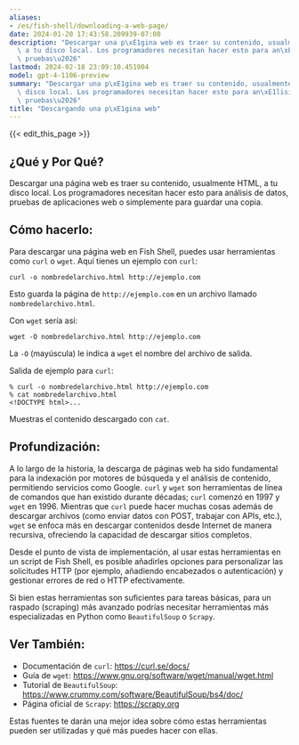 ```yaml
---
aliases:
- /es/fish-shell/downloading-a-web-page/
date: 2024-01-20 17:43:58.209939-07:00
description: "Descargar una p\xE1gina web es traer su contenido, usualmente HTML,\
  \ a tu disco local. Los programadores necesitan hacer esto para an\xE1lisis de datos,\
  \ pruebas\u2026"
lastmod: 2024-02-18 23:09:10.451904
model: gpt-4-1106-preview
summary: "Descargar una p\xE1gina web es traer su contenido, usualmente HTML, a tu\
  \ disco local. Los programadores necesitan hacer esto para an\xE1lisis de datos,\
  \ pruebas\u2026"
title: "Descargando una p\xE1gina web"
---
```


{{< edit_this_page >}}

## ¿Qué y Por Qué?
Descargar una página web es traer su contenido, usualmente HTML, a tu disco local. Los programadores necesitan hacer esto para análisis de datos, pruebas de aplicaciones web o simplemente para guardar una copia.

## Cómo hacerlo:
Para descargar una página web en Fish Shell, puedes usar herramientas como `curl` o `wget`. Aquí tienes un ejemplo con `curl`:

```Fish Shell
curl -o nombredelarchivo.html http://ejemplo.com
```

Esto guarda la página de `http://ejemplo.com` en un archivo llamado `nombredelarchivo.html`.

Con `wget` sería así:

```Fish Shell
wget -O nombredelarchivo.html http://ejemplo.com
```

La `-O` (mayúscula) le indica a `wget` el nombre del archivo de salida.

Salida de ejemplo para `curl`:

```Fish Shell
% curl -o nombredelarchivo.html http://ejemplo.com
% cat nombredelarchivo.html
<!DOCTYPE html>...
```

Muestras el contenido descargado con `cat`.

## Profundización:

A lo largo de la historia, la descarga de páginas web ha sido fundamental para la indexación por motores de búsqueda y el análisis de contenido, permitiendo servicios como Google. `curl` y `wget` son herramientas de línea de comandos que han existido durante décadas; `curl` comenzó en 1997 y `wget` en 1996. Mientras que `curl` puede hacer muchas cosas además de descargar archivos (como enviar datos con POST, trabajar con APIs, etc.), `wget` se enfoca más en descargar contenidos desde Internet de manera recursiva, ofreciendo la capacidad de descargar sitios completos.

Desde el punto de vista de implementación, al usar estas herramientas en un script de Fish Shell, es posible añadirles opciones para personalizar las solicitudes HTTP (por ejemplo, añadiendo encabezados o autenticación) y gestionar errores de red o HTTP efectivamente.

Si bien estas herramientas son suficientes para tareas básicas, para un raspado (scraping) más avanzado podrías necesitar herramientas más especializadas en Python como `BeautifulSoup` o `Scrapy`.

## Ver También:

- Documentación de `curl`: https://curl.se/docs/
- Guía de `wget`: https://www.gnu.org/software/wget/manual/wget.html
- Tutorial de `BeautifulSoup`: https://www.crummy.com/software/BeautifulSoup/bs4/doc/
- Página oficial de `Scrapy`: https://scrapy.org

Estas fuentes te darán una mejor idea sobre cómo estas herramientas pueden ser utilizadas y qué más puedes hacer con ellas.
